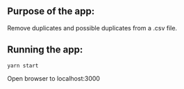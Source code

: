 ## Purpose of the app:
Remove duplicates and possible duplicates from a .csv file.

## Running the app:
```
yarn start
```
Open browser to localhost:3000


